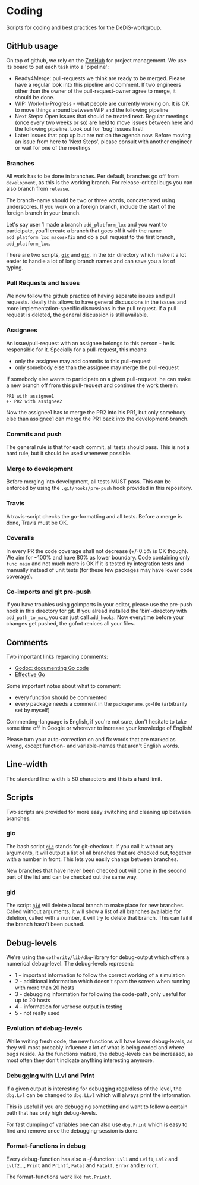 # Coding

Scripts for coding and best practices for the DeDiS-workgroup.

## GitHub usage

On top of github, we rely on the [ZenHub](http://ZenHub.io) for project
management. We use its board to put each task into a 'pipeline':

- Ready4Merge: pull-requests we think are ready to be merged. Please
have a regular look into this pipeline and comment. If two engineers
other than the owner of the pull-request-owner agree to merge, it
should be done.
- WIP: Work-In-Progress - what people are currently working on. It is
OK to move things around between WIP and the following pipeline
- Next Steps: Open issues that should be treated next. Regular meetings
(once every two weeks or so) are held to move issues between here and
the following pipeline. Look out for 'bug' issues first!
- Later: Issues that pop up but are not on the agenda now. Before moving
an issue from here to 'Next Steps', please consult with another engineer
or wait for one of the meetings

### Branches

All work has to be done in branches. Per default, branches go off from
`development`, as this is the working branch. For release-critical bugs
you can also branch from `release`.

The branch-name should be two or three words, concatenated using underscores.
If you work on a foreign branch, include the start of the foreign branch in
your branch.

Let's say user 1 made a branch `add_platform_lxc` and you want to
participate, you'll create a branch that goes off it with the name
`add_platform_lxc_macosxfix` and do a pull request to the first branch,
`add_platform_lxc`.

There are two scripts, [`gic`](#gid) and [`gid`](#gid), in the `bin`
directory which make it a lot easier to handle a lot of long branch names
and can save you a lot of typing.

### Pull Requests and Issues

We now follow the github practice of having separate issues and pull
requests. Ideally this allows to have general discussions in the
issues and more implementation-specific discussions in the pull request.
If a pull request is deleted, the general discussion is still available.

### Assignees

An issue/pull-request with an assignee belongs to this person - he is
 responsible for it. Specially for a pull-request, this means:

- only the assignee may add commits to this pull-request
- only somebody else than the assignee may merge the pull-request

If somebody else wants to participate on a given pull-request, he can make a
 new branch off from this pull-request and continue the work therein:

```
PR1 with assignee1
+- PR2 with assignee2
```

Now the assignee1 has to merge the PR2 into his PR1, but only somebody else
 than assignee1 can merge the PR1 back into the development-branch.

### Commits and push

The general rule is that for each commit, all tests should pass. This is not
  a hard rule, but it should be used whenever possible.

### Merge to development

Before merging into development, all tests MUST pass. This can be enforced by
 using the ```.git/hooks/pre-push``` hook provided in this repository.

### Travis

A travis-script checks the go-formatting and all tests. Before a merge is done,
Travis must be OK.

### Coveralls

In every PR the code coverage shall not decrease (+/-0.5% is OK though). 
We aim for ~100% and have 80% as lower boundary. Code containing only `func main`
and not much more is OK if it is tested by integration tests and manually instead
of unit tests (for these few packages may have lower code coverage).

### Go-imports and git pre-push

If you have troubles using goimports in your editor, please use the pre-push hook
in this directory for git. If you alread installed the 'bin'-directory with
`add_path_to_mac`, you can just call `add_hooks`. Now everytime before your
changes get pushed, the gofmt renices all your files.

## Comments

Two important links regarding comments:
- [Godoc: documenting Go code](http://blog.golang.org/godoc-documenting-go-code)
- [Effective Go](https://golang.org/doc/effective_go.html)

Some important notes about what to comment:

- every function should be commented
- every package needs a comment in the `packagename.go`-file (arbitrarily
 set by myself)

Commenting-language is English, if you're not sure, don't hesitate to take
some time off in Google or wherever to increase your knowledge of English!

Please turn your auto-correction on and fix words that are marked as wrong,
except function- and variable-names that aren't English words.

## Line-width

The standard line-width is 80 characters and this is a hard limit.

## Scripts

Two scripts are provided for more easy switching and cleaning up between
branches.

### gic

The bash script [`gic`](bin/gic) stands for git-checkout. If you call it
without any arguments, it will output a list of all branches that are checked
out, together with a number in front. This lets you easily change between
branches.

New branches that have never been checked out will come in the second part of
the list and can be checked out the same way.

### gid

The script [`gid`](bin/gic) will delete a local branch to make place for new
branches. Called without arguments, it will show a list of all branches
available for deletion, called with a number, it will try to delete that
branch. This can fail if the branch hasn't been pushed.

## Debug-levels

We're using the `cothority/lib/dbg`-library for debug-output which offers a 
numerical debug-level. The debug-levels represent:
  
  * 1 - important information to follow the correct working of a simulation
  * 2 - additional information which doesn't spam the screen when running with 
     more than 20 hosts
  * 3 - debugging information for following the code-path, only useful for up to
     20 hosts
  * 4 - information for verbose output in testing
  * 5 - not really used

### Evolution of debug-levels

While writing fresh code, the new functions will have lower debug-levels, as they
will most probably influence a lot of what is being coded and where bugs reside.
As the functions mature, the debug-levels can be increased, as most often they
don't indicate anything interesting anymore.

### Debugging with LLvl and Print

If a given output is interesting for debugging regardless of the level, the
`dbg.Lvl` can be changed to `dbg.LLvl` which will always print the information.

This is useful if you are debugging something and want to follow a certain path
that has only high debug-levels.

For fast dumping of variables one can also use `dbg.Print` which is easy to find
and remove once the debugging-session is done.

### Format-functions in debug

Every debug-function has also a -*f*-function: `Lvl1` and `Lvlf1`, `Lvl2` and 
`Lvlf2`..., `Print` and `Printf`, `Fatal` and `Fatalf`, `Error` and `Errorf`.

The format-functions work like `fmt.Printf`.
